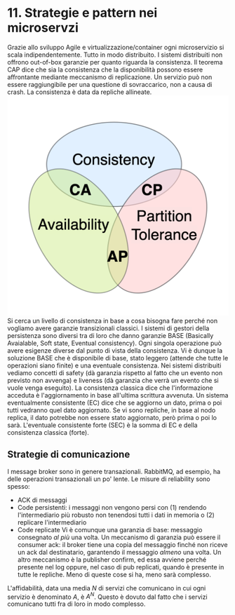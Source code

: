 # 11. Strategie e pattern nei microservzi

Grazie allo sviluppo Agile e virtualizzazione/container ogni microservizio si scala indipendentemente. Tutto in modo distribuito.
I sistemi distribuiti non offrono out-of-box garanzie per quanto riguarda la consistenza.
Il teorema CAP dice che sia la consistenza che la disponibilità possono essere affrontante mediante meccanismo di replicazione. Un servizio può non essere raggiungibile per una questione di sovraccarico, non a causa di crash. La consistenza è data da repliche allineate.
![20231106105333.png](static/20231106105333.png)
Si cerca un livello di consistenza in base a cosa bisogna fare perché non vogliamo avere garanzie transizionali classici. I sistemi di gestori della persistenza sono diversi tra di loro che danno garanzie BASE (Basically Avaialable, Soft state, Eventual consistency).
Ogni singola operazione può avere esigenze diverse dal punto di vista della consistenza. Vi è dunque la soluzione BASE che è disponibile di base, stato leggero (attende che tutte le operazioni siano finite) e una eventuale consistenza.
Nei sistemi distribuiti vediamo concetti di safety (dà garanzia rispetto al fatto che un evento non previsto non avvenga) e liveness (dà garanzia che verrà un evento che si vuole venga eseguito).
La consistenza classica dice che l'informazione acceduta è l'aggiornamento in base all'ultima scrittura avvenuta.
Un sistema eventualmente consistente (EC) dice che se aggiorno un dato, prima o poi tutti vedranno quel dato aggiornato. Se vi sono repliche, in base al nodo replica, il dato potrebbe non essere stato aggiornato, però prima o poi lo sarà.
L'eventuale consistente forte (SEC) è la somma di EC e della consistenza classica (forte).

## Strategie di comunicazione
I message broker sono in genere transazionali. RabbitMQ, ad esempio, ha delle operazioni transazionali un po' lente. Le misure di reliability sono spesso:
- ACK di messaggi
- Code persistenti: i messaggi non vengono persi con (1) rendendo l'intermediario più robusto non tenendosi tutti i dati in memoria o (2) replicare l'intermediario
- Code replicate
Vi è comunque una garanzia di base: messaggio consegnato *al più* una volta. Un meccanismo di garanzia può essere il consumer ack: il broker tiene una copia del messaggio finché non riceve un ack dal destinatario, garantendo il messaggio *almeno* una volta. Un altro meccanismo è la publisher confirm, ed essa avviene perché presente nel log oppure, nel caso di pub replicati, quando è presente in tutte le repliche. Meno di queste cose si ha, meno sarà complesso.

L'affidabilità, data una media $N$ di servizi che comunicano in cui ogni servizio è denominato $A$, è $A^N$. Questo è dovuto dal fatto che i servizi comunicano tutti fra di loro in modo complesso. 